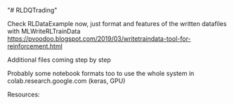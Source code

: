 "# RLDQTrading" 

Check RLDataExample now, just format and features of the written datafiles with MLWriteRLTrainData
https://pvoodoo.blogspot.com/2019/03/writetraindata-tool-for-reinforcement.html

Additional files coming step by step

Probably some notebook formats too to use the whole system in colab.research.google.com (keras, GPU)

Resources:
